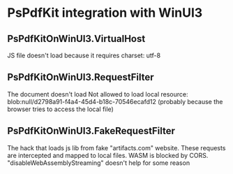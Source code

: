 # PsPdfKit integration with WinUI3
## PsPdfKitOnWinUI3.VirtualHost
JS file doesn't load because it requires charset: utf-8

## PsPdfKitOnWinUI3.RequestFilter
The document doesn't load
Not allowed to load local resource: blob:null/d2798a91-f4a4-45d4-b18c-70546ecafd12
(probably because the browser tries to access the local file)

## PsPdfKitOnWinUI3.FakeRequestFilter
The hack that loads js lib from fake "artifacts.com" website. These requests are intercepted and mapped to local files.
WASM is blocked by CORS. "disableWebAssemblyStreaming" doesn't help for some reason
